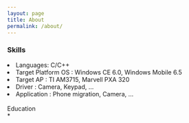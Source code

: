 ```yaml
---
layout: page
title: About
permalink: /about/
---
```


<h3>Skills</h3>
<li>Languages: C/C++</li>
<li>Target Platform OS :  Windows CE 6.0, Windows Mobile 6.5</li>
<li>Target AP : TI AM3715, Marvell PXA 320</li>
<li>Driver : Camera, Keypad, ...</li>
<li>Application : Phone migration, Camera, ...</li>
<br>
Education<br>
	*<br>
